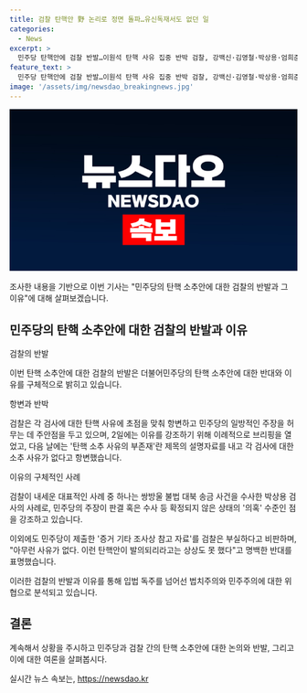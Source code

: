 ```yaml
---
title: 검찰 탄핵안 野 논리로 정면 돌파…유신독재서도 없던 일
categories:
  - News
excerpt: >
  민주당 탄핵안에 검찰 반발…이원석 탄핵 사유 집중 반박 검찰, 강백신·김영철·박상용·엄희준 검사를 대상으로한 탄핵안에 활발하게 대응하며 민주당의 탄핵 주장에 대해 허무하다고 주장했다. 이원석 검찰총장은 검사들의 탄핵 사유를 공개 반박하고, 민주당의 주장이 판결되지 않은 의혹에 불과하다고 강조했다. 법조계에서는 법치주의와 민주주의에 대한 위협으로 분석하고, 탄핵 권 남용이라는 지적이 등장하며, 민주당의 탄핵안을 비판하는 목소리가 나오고 있다.
feature_text: >
  민주당 탄핵안에 검찰 반발…이원석 탄핵 사유 집중 반박 검찰, 강백신·김영철·박상용·엄희준 검사를 대상으로한 탄핵안에 활발하게 대응하며 민주당의 탄핵 주장에 대해 허무하다고 주장했다. 이원석 검찰총장은 검사들의 탄핵 사유를 공개 반박하고, 민주당의 주장이 판결되지 않은 의혹에 불과하다고 강조했다. 법조계에서는 법치주의와 민주주의에 대한 위협으로 분석하고, 탄핵 권 남용이라는 지적이 등장하며, 민주당의 탄핵안을 비판하는 목소리가 나오고 있다.
image: '/assets/img/newsdao_breakingnews.jpg'
---
```


<p><img src="/assets/img/newsdao_breakingnews.jpg" alt="flaretime 속보" /></p>

<p>조사한 내용을 기반으로 이번 기사는 "민주당의 탄핵 소추안에 대한 검찰의 반발과 그 이유"에 대해 살펴보겠습니다.</p>

<h2 data-ke-size="size26">민주당의 탄핵 소추안에 대한 검찰의 반발과 이유</h2>

<p data-ke-size="size16">검찰의 반발</p>

<p>이번 탄핵 소추안에 대한 검찰의 반발은 더불어민주당의 탄핵 소추안에 대한 반대와 이유를 구체적으로 밝히고 있습니다.</p>

<p data-ke-size="size16">항변과 반박</p>

<p>검찰은 각 검사에 대한 탄핵 사유에 초점을 맞춰 항변하고 민주당의 일방적인 주장을 허무는 데 주안점을 두고 있으며, 2일에는 이유를 강조하기 위해 이례적으로 브리핑을 열었고, 다음 날에는 '탄핵 소추 사유의 부존재'란 제목의 설명자료를 내고 각 검사에 대한 소추 사유가 없다고 항변했습니다.</p>

<p data-ke-size="size16">이유의 구체적인 사례</p>

<p>검찰이 내세운 대표적인 사례 중 하나는 쌍방울 불법 대북 송금 사건을 수사한 박상용 검사의 사례로, 민주당의 주장이 판결 혹은 수사 등 확정되지 않은 상태의 '의혹' 수준인 점을 강조하고 있습니다.</p>

<p>이외에도 민주당이 제출한 '증거 기타 조사상 참고 자료'를 검찰은 부실하다고 비판하며, "아무런 사유가 없다. 이런 탄핵안이 발의되리라고는 상상도 못 했다"고 명백한 반대를 표명했습니다.</p>

<p>이러한 검찰의 반발과 이유를 통해 입법 독주를 넘어선 법치주의와 민주주의에 대한 위협으로 분석되고 있습니다.</p>

<h2 data-ke-size="size26">결론</h2>

<p>계속해서 상황을 주시하고 민주당과 검찰 간의 탄핵 소추안에 대한 논의와 반발, 그리고 이에 대한 여론을 살펴봅시다.</p>
실시간 뉴스 속보는, <a href="https://newsdao.kr" rel="dofollow">https://newsdao.kr</a>


